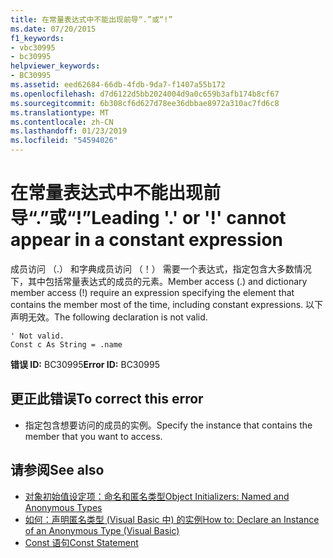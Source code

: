```yaml
---
title: 在常量表达式中不能出现前导“.”或“!”
ms.date: 07/20/2015
f1_keywords:
- vbc30995
- bc30995
helpviewer_keywords:
- BC30995
ms.assetid: eed62684-66db-4fdb-9da7-f1407a55b172
ms.openlocfilehash: d7d6122d5bb2024004d9a0c659b3afb174b8cf67
ms.sourcegitcommit: 6b308cf6d627d78ee36dbbae8972a310ac7fd6c8
ms.translationtype: MT
ms.contentlocale: zh-CN
ms.lasthandoff: 01/23/2019
ms.locfileid: "54594026"
---
```

# <a name="leading--or--cannot-appear-in-a-constant-expression"></a><span data-ttu-id="3e211-102">在常量表达式中不能出现前导“.”或“!”</span><span class="sxs-lookup"><span data-stu-id="3e211-102">Leading '.' or '!' cannot appear in a constant expression</span></span>
<span data-ttu-id="3e211-103">成员访问 （.） 和字典成员访问 （！） 需要一个表达式，指定包含大多数情况下，其中包括常量表达式的成员的元素。</span><span class="sxs-lookup"><span data-stu-id="3e211-103">Member access (.) and dictionary member access (!) require an expression specifying the element that contains the member most of the time, including constant expressions.</span></span> <span data-ttu-id="3e211-104">以下声明无效。</span><span class="sxs-lookup"><span data-stu-id="3e211-104">The following declaration is not valid.</span></span>  
  
```  
' Not valid.  
Const c As String = .name  
```  
  
 <span data-ttu-id="3e211-105">**错误 ID:** BC30995</span><span class="sxs-lookup"><span data-stu-id="3e211-105">**Error ID:** BC30995</span></span>  
  
## <a name="to-correct-this-error"></a><span data-ttu-id="3e211-106">更正此错误</span><span class="sxs-lookup"><span data-stu-id="3e211-106">To correct this error</span></span>  
  
-   <span data-ttu-id="3e211-107">指定包含想要访问的成员的实例。</span><span class="sxs-lookup"><span data-stu-id="3e211-107">Specify the instance that contains the member that you want to access.</span></span>  
  
## <a name="see-also"></a><span data-ttu-id="3e211-108">请参阅</span><span class="sxs-lookup"><span data-stu-id="3e211-108">See also</span></span>
- [<span data-ttu-id="3e211-109">对象初始值设定项：命名和匿名类型</span><span class="sxs-lookup"><span data-stu-id="3e211-109">Object Initializers: Named and Anonymous Types</span></span>](../../visual-basic/programming-guide/language-features/objects-and-classes/object-initializers-named-and-anonymous-types.md)
- [<span data-ttu-id="3e211-110">如何：声明匿名类型 (Visual Basic 中) 的实例</span><span class="sxs-lookup"><span data-stu-id="3e211-110">How to: Declare an Instance of an Anonymous Type (Visual Basic)</span></span>](https://msdn.microsoft.com/library/119f616c-9bcd-4731-ac00-4285be5959f7)
- [<span data-ttu-id="3e211-111">Const 语句</span><span class="sxs-lookup"><span data-stu-id="3e211-111">Const Statement</span></span>](../../visual-basic/language-reference/statements/const-statement.md)
